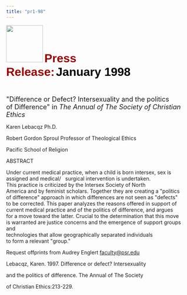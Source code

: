 ```yaml
---
title: "pr1-98"
---
```


  
<IMG SRC="/img/logo100.gif" HEIGHT="101" WIDTH="100" /> **<FONT FACE="Arial,Helvetica"><FONT COLOR="#990000"><FONT SIZE="+3">Press<br />Release:</FONT></FONT> <FONT COLOR="#000000"><FONT SIZE="+3">January 1998</FONT></FONT></FONT>**  
  
  
&nbsp;  
  


<FONT SIZE="+1">"Difference or Defect? Intersexuality and the politics<br />of Difference" in <I>The Annual of The Society of Christian Ethics</I></FONT>  
  


Karen Lebacqz Ph.D.  
  
Robert Gordon Sproul Professor of Theological Ethics  
  
Pacific School of Religion  
  


ABSTRACT  
  


Under current medical practice, when a child is born intersex, sex is  
assigned and medical/&nbsp;&nbsp; surgical intervention is undertaken.  
This practice is criticized by the Intersex Society of North&nbsp;&nbsp;  
America and by feminist scholars. Together they are creating a "politics  
of difference" approach in which differences are not seen as "defects"  
to be corrected. This paper analyzes the reasons offered in support of  
current medical practice and of the politics of difference, and argues  
for a move toward the latter. Crucial to the determination that this move  
is warranted are justice concerns and the emergence of support groups and  
technologies that allow geographically separated individuals&nbsp;&nbsp;&nbsp;&nbsp;&nbsp;&nbsp;&nbsp;&nbsp;  
to form a relevant "group."  
  


Request offprints from Audrey Englert <faculty@psr.edu>  
  


Lebacqz, Karen. 1997. Difference or defect? Intersexuality  
  
and the politics of difference. The Annual of The Society  
  
of Christian Ethics:213-229.  
  
&nbsp;  
  
&nbsp;  
  
&nbsp;  
  
&nbsp;  
  
&nbsp;